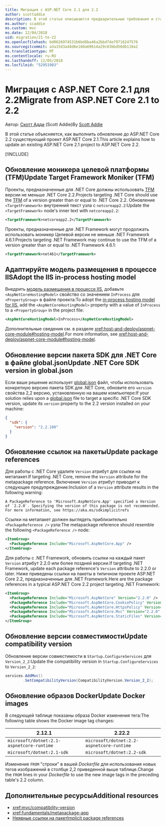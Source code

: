 ```yaml
---
title: Миграция с ASP.NET Core 2.1 для 2.2
author: scottaddie
description: В этой статье описываются предварительные требования и стандартные этапы миграции проекта ASP.NET Core 2.1 в ASP.NET Core 2.2.
ms.author: scaddie
ms.custom: mvc
ms.date: 12/04/2018
uid: migration/21-to-22
ms.openlocfilehash: bd0626974531b6bd8ba46a2bbd7de79716247576
ms.sourcegitcommit: a3a15d3ad4d6e160a69614a29c03bbd50db110a2
ms.translationtype: MT
ms.contentlocale: ru-RU
ms.lasthandoff: 12/05/2018
ms.locfileid: "52951983"
---
```

# <a name="migrate-from-aspnet-core-21-to-22"></a><span data-ttu-id="7db8e-103">Миграция с ASP.NET Core 2.1 для 2.2</span><span class="sxs-lookup"><span data-stu-id="7db8e-103">Migrate from ASP.NET Core 2.1 to 2.2</span></span>

<span data-ttu-id="7db8e-104">Автор: [Скотт Адди](https://github.com/scottaddie) (Scott Addie)</span><span class="sxs-lookup"><span data-stu-id="7db8e-104">By [Scott Addie](https://github.com/scottaddie)</span></span>

<span data-ttu-id="7db8e-105">В этой статье объясняется, как выполнить обновление до ASP.NET Core 2.2 существующий проект ASP.NET Core 2.1.</span><span class="sxs-lookup"><span data-stu-id="7db8e-105">This article explains how to update an existing ASP.NET Core 2.1 project to ASP.NET Core 2.2.</span></span>

[!INCLUDE[](~/includes/net-core-prereqs-all-2.2.md)]

## <a name="update-target-framework-moniker-tfm"></a><span data-ttu-id="7db8e-106">Обновление моникера целевой платформы (TFM)</span><span class="sxs-lookup"><span data-stu-id="7db8e-106">Update Target Framework Moniker (TFM)</span></span>

<span data-ttu-id="7db8e-107">Проекты, предназначенные для .NET Core должны использовать [TFM](/dotnet/standard/frameworks#referring-to-frameworks) версии не меньше .NET Core 2.2.</span><span class="sxs-lookup"><span data-stu-id="7db8e-107">Projects targeting .NET Core should use the [TFM](/dotnet/standard/frameworks#referring-to-frameworks) of a version greater than or equal to .NET Core 2.2.</span></span> <span data-ttu-id="7db8e-108">Обновление `<TargetFramework>` внутренний текст узла с `netcoreapp2.2`:</span><span class="sxs-lookup"><span data-stu-id="7db8e-108">Update the `<TargetFramework>` node's inner text with `netcoreapp2.2`:</span></span>

```xml
<TargetFramework>netcoreapp2.2</TargetFramework>
```

<span data-ttu-id="7db8e-109">Проекты, предназначенные для .NET Framework могут продолжать использовать моникер Целевой версии не меньше .NET Framework 4.6.1:</span><span class="sxs-lookup"><span data-stu-id="7db8e-109">Projects targeting .NET Framework may continue to use the TFM of a version greater than or equal to .NET Framework 4.6.1:</span></span>

```xml
<TargetFramework>net461</TargetFramework>
```

## <a name="adopt-the-iis-in-process-hosting-model"></a><span data-ttu-id="7db8e-110">Адаптируйте модель размещения в процессе IIS</span><span class="sxs-lookup"><span data-stu-id="7db8e-110">Adopt the IIS in-process hosting model</span></span>

<span data-ttu-id="7db8e-111">Внедрить [модель размещения в процессе IIS](xref:fundamentals/servers/aspnet-core-module#in-process-hosting-model), добавьте `<AspNetCoreHostingModel>` свойство со значением `InProcess` для `<PropertyGroup>` в файле проекта:</span><span class="sxs-lookup"><span data-stu-id="7db8e-111">To adopt the [in-process hosting model for IIS](xref:fundamentals/servers/aspnet-core-module#in-process-hosting-model), add the `<AspNetCoreHostingModel>` property with a value of `InProcess` to a `<PropertyGroup>` in the project file:</span></span>

```xml
<AspNetCoreHostingModel>InProcess</AspNetCoreHostingModel>
```

<span data-ttu-id="7db8e-112">Дополнительные сведения см. в разделе <xref:host-and-deploy/aspnet-core-module#hosting-model>.</span><span class="sxs-lookup"><span data-stu-id="7db8e-112">For more information, see <xref:host-and-deploy/aspnet-core-module#hosting-model>.</span></span>

## <a name="update-net-core-sdk-version-in-globaljson"></a><span data-ttu-id="7db8e-113">Обновление версии пакета SDK для .NET Core в файле global.json</span><span class="sxs-lookup"><span data-stu-id="7db8e-113">Update .NET Core SDK version in global.json</span></span>

<span data-ttu-id="7db8e-114">Если ваше решение использует [global.json](/dotnet/core/tools/global-json) файл, чтобы использовать конкретную версию пакета SDK для .NET Core, обновите его `version` свойства 2,2 версию, установленную на вашем компьютере:</span><span class="sxs-lookup"><span data-stu-id="7db8e-114">If your solution relies upon a [global.json](/dotnet/core/tools/global-json) file to target a specific .NET Core SDK version, update its `version` property to the 2.2 version installed on your machine:</span></span>

```json
{
  "sdk": {
    "version": "2.2.100"
  }
}
```

## <a name="update-package-references"></a><span data-ttu-id="7db8e-115">Обновление ссылок на пакеты</span><span class="sxs-lookup"><span data-stu-id="7db8e-115">Update package references</span></span>

<span data-ttu-id="7db8e-116">Для работы с .NET Core удалите `Version` атрибут для ссылки на метапакет.</span><span class="sxs-lookup"><span data-stu-id="7db8e-116">If targeting .NET Core, remove the `Version` attribute for the metapackage reference.</span></span> <span data-ttu-id="7db8e-117">Включение `Version` атрибут приводит к следующее предупреждение:</span><span class="sxs-lookup"><span data-stu-id="7db8e-117">Inclusion of a `Version` attribute results in the following warning:</span></span>

```console
A PackageReference to 'Microsoft.AspNetCore.App' specified a Version of `2.2.0`. Specifying the version of this package is not recommended. For more information, see https://aka.ms/sdkimplicitrefs
```

<span data-ttu-id="7db8e-118">Ссылки на метапакет должен выглядеть приблизительно `<PackageReference />` узла:</span><span class="sxs-lookup"><span data-stu-id="7db8e-118">The metapackage reference should resemble the following `<PackageReference />` node:</span></span>

```xml
<ItemGroup>
  <PackageReference Include="Microsoft.AspNetCore.App" />
</ItemGroup>
```

<span data-ttu-id="7db8e-119">Для работы с .NET Framework, обновить ссылки на каждый пакет `Version` атрибут 2.2.0 или более поздней версии.</span><span class="sxs-lookup"><span data-stu-id="7db8e-119">If targeting .NET Framework, update each package reference's `Version` attribute to 2.2.0 or later.</span></span> <span data-ttu-id="7db8e-120">Ниже приведены ссылки на пакеты в типичном проекте ASP.NET Core 2.2, предназначенные для .NET Framework.</span><span class="sxs-lookup"><span data-stu-id="7db8e-120">Here are the package references in a typical ASP.NET Core 2.2 project targeting .NET Framework:</span></span>

```xml
<ItemGroup>
  <PackageReference Include="Microsoft.AspNetCore" Version="2.2.0" />
  <PackageReference Include="Microsoft.AspNetCore.CookiePolicy" Version="2.2.0" />
  <PackageReference Include="Microsoft.AspNetCore.HttpsPolicy" Version="2.2.0"/>
  <PackageReference Include="Microsoft.AspNetCore.Mvc" Version="2.2.0" />
  <PackageReference Include="Microsoft.AspNetCore.StaticFiles" Version="2.2.0" />
</ItemGroup>
```

## <a name="update-compatibility-version"></a><span data-ttu-id="7db8e-121">Обновление версии совместимости</span><span class="sxs-lookup"><span data-stu-id="7db8e-121">Update compatibility version</span></span>

<span data-ttu-id="7db8e-122">Обновление версии совместимости в `Startup.ConfigureServices` для `Version_2_2`:</span><span class="sxs-lookup"><span data-stu-id="7db8e-122">Update the compatibility version in `Startup.ConfigureServices` to `Version_2_2`:</span></span>

```csharp
services.AddMvc()
        .SetCompatibilityVersion(CompatibilityVersion.Version_2_2);
```

## <a name="update-docker-images"></a><span data-ttu-id="7db8e-123">Обновление образов Docker</span><span class="sxs-lookup"><span data-stu-id="7db8e-123">Update Docker images</span></span>

<span data-ttu-id="7db8e-124">В следующей таблице показаны образа Docker изменения тега:</span><span class="sxs-lookup"><span data-stu-id="7db8e-124">The following table shows the Docker image tag changes:</span></span>

|<span data-ttu-id="7db8e-125">2.1</span><span class="sxs-lookup"><span data-stu-id="7db8e-125">2.1</span></span>                                       |<span data-ttu-id="7db8e-126">2.2</span><span class="sxs-lookup"><span data-stu-id="7db8e-126">2.2</span></span>                                       |
|------------------------------------------|------------------------------------------|
|`microsoft/dotnet:2.1-aspnetcore-runtime` |`microsoft/dotnet:2.2-aspnetcore-runtime` |
|`microsoft/dotnet:2.1-sdk`                |`microsoft/dotnet:2.2-sdk`                |

<span data-ttu-id="7db8e-127">Изменение `FROM` "строки" в вашей *Dockerfile* для использования новых тегов изображений в столбце 2,2 приведенной выше таблице.</span><span class="sxs-lookup"><span data-stu-id="7db8e-127">Change the `FROM` lines in your *Dockerfile* to use the new image tags in the preceding table's 2.2 column.</span></span>

## <a name="additional-resources"></a><span data-ttu-id="7db8e-128">Дополнительные ресурсы</span><span class="sxs-lookup"><span data-stu-id="7db8e-128">Additional resources</span></span>

* <xref:mvc/compatibility-version>
* <xref:fundamentals/metapackage-app>
* [<span data-ttu-id="7db8e-129">Неявные ссылки на пакет</span><span class="sxs-lookup"><span data-stu-id="7db8e-129">Implicit package references</span></span>](/dotnet/core/tools/csproj#implicit-package-references)
